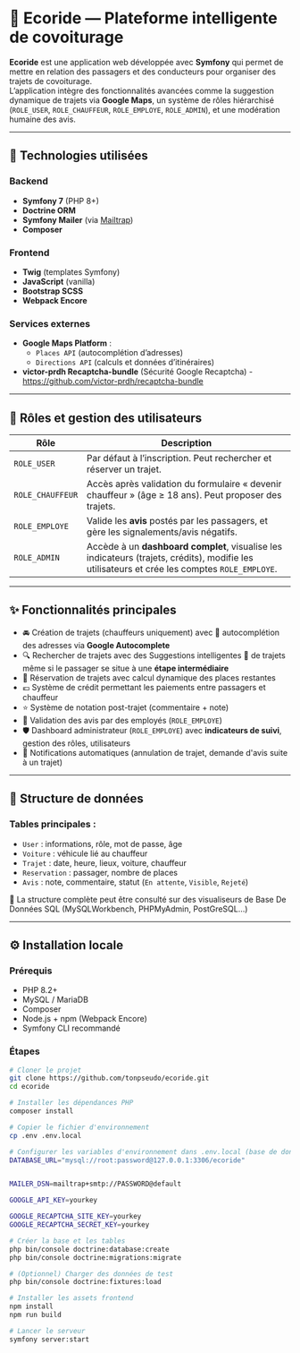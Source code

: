 # 🚗 Ecoride — Plateforme intelligente de covoiturage

**Ecoride** est une application web développée avec **Symfony** qui permet de mettre en relation des passagers et des conducteurs pour organiser des trajets de covoiturage.  
L’application intègre des fonctionnalités avancées comme la suggestion dynamique de trajets via **Google Maps**, un système de rôles hiérarchisé (`ROLE_USER`, `ROLE_CHAUFFEUR`, `ROLE_EMPLOYE`, `ROLE_ADMIN`), et une modération humaine des avis.

---

## 🧰 Technologies utilisées

### Backend
- **Symfony 7** (PHP 8+)
- **Doctrine ORM**
- **Symfony Mailer** (via [Mailtrap](https://mailtrap.io/))
- **Composer**

### Frontend
- **Twig** (templates Symfony)
- **JavaScript** (vanilla)
- **Bootstrap SCSS**
- **Webpack Encore**

### Services externes
- **Google Maps Platform** :
  - `Places API` (autocomplétion d’adresses)
  - `Directions API` (calculs et données d’itinéraires)
- **victor-prdh Recaptcha-bundle** (Sécurité Google Recaptcha) - https://github.com/victor-prdh/recaptcha-bundle
---

## 🔐 Rôles et gestion des utilisateurs

| Rôle | Description |
|------|-------------|
| `ROLE_USER` | Par défaut à l’inscription. Peut rechercher et réserver un trajet. |
| `ROLE_CHAUFFEUR` | Accès après validation du formulaire « devenir chauffeur » (âge ≥ 18 ans). Peut proposer des trajets. |
| `ROLE_EMPLOYE` | Valide les **avis** postés par les passagers, et gère les signalements/avis négatifs. |
| `ROLE_ADMIN` | Accède à un **dashboard complet**, visualise les indicateurs (trajets, crédits), modifie les utilisateurs et crée les comptes `ROLE_EMPLOYE`. |

---

## ✨ Fonctionnalités principales


- 🚘 Création de trajets (chauffeurs uniquement) avec 📍 autocomplétion des adresses via **Google Autocomplete**
- 🔍 Rechercher de trajets avec des  Suggestions intelligentes 🧠 de trajets même si le passager se situe à une **étape intermédiaire**
- 📆 Réservation de trajets avec calcul dynamique des places restantes
- 💶 Système de crédit permettant les paiements entre passagers et chauffeur
- ⭐ Système de notation post-trajet (commentaire + note)
- 🧾 Validation des avis par des employés (`ROLE_EMPLOYE`)
- 🛡 Dashboard administrateur (`ROLE_EMPLOYE`) avec **indicateurs de suivi**, gestion des rôles, utilisateurs
- 📧 Notifications automatiques (annulation de trajet, demande d'avis suite à un trajet)


---

## 🧪 Structure de données

### Tables principales :
- `User` : informations, rôle, mot de passe, âge
- `Voiture` : véhicule lié au chauffeur
- `Trajet` : date, heure, lieux, voiture, chauffeur
- `Reservation` : passager, nombre de places
- `Avis` : note, commentaire, statut (`En attente`, `Visible`, `Rejeté`)

📁 La structure complète peut être consulté sur des visualiseurs de Base De Données SQL (MySQLWorkbench, PHPMyAdmin, PostGreSQL...)

---

## ⚙️ Installation locale

### Prérequis
- PHP 8.2+
- MySQL / MariaDB
- Composer
- Node.js + npm (Webpack Encore)
- Symfony CLI recommandé

### Étapes

```bash
# Cloner le projet
git clone https://github.com/tonpseudo/ecoride.git
cd ecoride

# Installer les dépendances PHP
composer install

# Copier le fichier d'environnement
cp .env .env.local

# Configurer les variables d'environnement dans .env.local (base de données, mailer, google keys)
DATABASE_URL="mysql://root:password@127.0.0.1:3306/ecoride"


MAILER_DSN=mailtrap+smtp://PASSWORD@default

GOOGLE_API_KEY=yourkey

GOOGLE_RECAPTCHA_SITE_KEY=yourkey
GOOGLE_RECAPTCHA_SECRET_KEY=yourkey

# Créer la base et les tables
php bin/console doctrine:database:create
php bin/console doctrine:migrations:migrate

# (Optionnel) Charger des données de test
php bin/console doctrine:fixtures:load

# Installer les assets frontend
npm install
npm run build

# Lancer le serveur
symfony server:start
